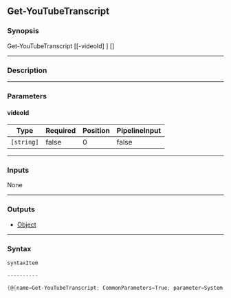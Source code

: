 Get-YouTubeTranscript
---------------------

### Synopsis

Get-YouTubeTranscript [[-videoId] <string>] [<CommonParameters>]

---

### Description

---

### Parameters
#### **videoId**

|Type      |Required|Position|PipelineInput|
|----------|--------|--------|-------------|
|`[string]`|false   |0       |false        |

---

### Inputs
None

---

### Outputs
* [Object](https://learn.microsoft.com/en-us/dotnet/api/System.Object)

---

### Syntax
```PowerShell
syntaxItem
```
```PowerShell
----------
```
```PowerShell
{@{name=Get-YouTubeTranscript; CommonParameters=True; parameter=System.Object[]}}
```
